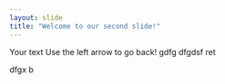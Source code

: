 ```yaml
---
layout: slide
title: "Welcome to our second slide!"
---
```

Your text
Use the left arrow to go back!
gdfg
dfgdsf
ret

dfgx
b
